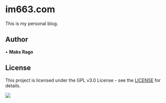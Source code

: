 # im663.com
This is my personal blog.

## Author
• **Maks Rago**

## License
This project is licensed under the GPL v3.0 License - see the [LICENSE](LICENSE) for details.

![](https://i.imgur.com/fS7xUXD.png)
